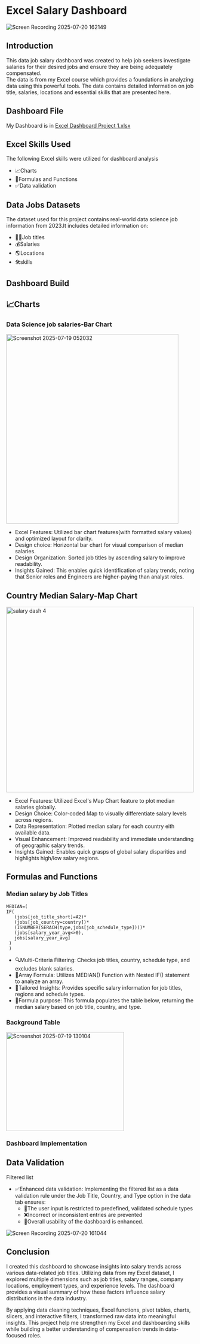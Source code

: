 # Excel Salary Dashboard   
![Screen Recording 2025-07-20 162149](https://github.com/user-attachments/assets/d075b446-409d-4cd4-ac58-dddda664cdbd)



## Introduction  
This data job salary dashboard was created to help job seekers investigate salaries for their desired jobs and ensure they are being adequately compensated.  
The data is from my Excel course which provides a foundations in analyzing data using this powerful tools. The data contains detailed information on job title, salaries, locations and essential skills that are presented here.  

## Dashboard File  
My Dashboard is in [Excel Dashboard Project 1.xlsx](https://github.com/user-attachments/files/21334457/Excel.Dashboard.Project.1.xlsx)


## Excel Skills Used  
The following Excel skills were utilized for dashboard analysis  
- 📈Charts
- 🔢Formulas and Functions
- ✅Data validation  

## Data Jobs Datasets  
The dataset used for this project contains real-world data science job information from 2023.It includes detailed information on:  
- 👨‍💼Job titles
- 💰Salaries
- 🌎Locations
- 🛠️skills

## Dashboard Build
## 📈Charts
### Data Science job salaries-Bar Chart
<img width="461" height="506" alt="Screenshot 2025-07-19 052032" src="https://github.com/user-attachments/assets/6ee81eb2-9177-458c-8048-690411529c7b" />
  
- Excel Features: Utilized bar chart features(with formatted salary values) and optimized layout for clarity.
- Design choice: Horizontal bar chart for visual comparison of median salaries.
- Design Organization: Sorted job titles by ascending salary to improve readability.
- Insights Gained: This enables quick identification of salary trends, noting that Senior roles and Engineers are higher-paying than analyst roles.

## Country Median Salary-Map Chart  
<img width="502" height="495" alt="salary dash 4" src="https://github.com/user-attachments/assets/3005ebb9-fe2c-4bec-ad46-2e411ec798b4" />  

- Excel Features: Utilized Excel's Map Chart feature to plot median salaries globally.
- Design Choice: Color-coded Map to visually differentiate salary levels across regions.
- Data Representation: Plotted median salary for each country eith available data.
- Visual Enhancement: Improved readability and immediate understanding of geographic salary trends.
- Insights Gained: Enables quick grasps of global salary disparities and highlights high/low salary regions.

## Formulas and Functions  
### Median salary by Job Titles  
```
MEDIAN=(
IF(
   (jobs[job_title_short]=A2)*
   (jobs[job_country=country])*
   (ISNUMBER(SERACH(type,jobs[job_schedule_type])))*
   (jobs[salary_year_avg<>0),
   jobs[salary_year_avg]
 )
 )  
 ```
- 🔍Multi-Criteria Filtering: Checks job titles, country, schedule type, and excludes blank salaries.
- 🧮Array Formula: Utilizes MEDIAN() Function with Nested IF() statement to analyze an array.
- 🧠Tailored Insights: Provides specific salary information for job titles, regions and schedule types.
- 🔢Formula purpose: This formula populates the table below, returning the median salary based on job title, country, and type.
### Background Table  
<img width="315" height="264" alt="Screenshot 2025-07-19 130104" src="https://github.com/user-attachments/assets/9807e4a4-6a10-4205-8dd0-49bea431d8c6" />

### Dashboard Implementation   
## Data Validation  
Filtered list  
- ✅Enhanced data validation: Implementing the filtered list as a data validation rule under the Job Title, Country, and Type option in the data tab ensures:
  - 🎯The user input is restricted to predefined, validated schedule types
  - ❌Incorrect or inconsistent entries are prevented
  - 🚀Overall usability of the dashboard is enhanced.
  
![Screen Recording 2025-07-20 161044](https://github.com/user-attachments/assets/d9fa4578-c972-4cbf-84b1-3fa0f852556e)


  
## Conclusion  
I created this dashboard to showcase insights into salary trends across various data-related job titles. Utilizing data from my Excel dataset, I explored multiple dimensions such as job titles, salary ranges, company locations, employment types, and experience levels. The dashboard provides a visual summary of how these factors influence salary distributions in the data industry.

By applying data cleaning techniques, Excel functions, pivot tables, charts, slicers, and interactive filters, I transformed raw data into meaningful insights. This project help me strengthen my Excel and dashboarding skills while building a better understanding of compensation trends in data-focused roles.
 
 
   
